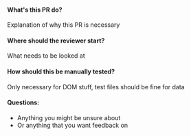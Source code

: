 #### What's this PR do?
Explanation of why this PR is necessary

#### Where should the reviewer start?
What needs to be looked at

#### How should this be manually tested?
Only necessary for DOM stuff, test files should be fine for data 

#### Questions:
- Anything you might be unsure about
- Or anything that you want feedback on
